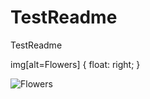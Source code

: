 # TestReadme
TestReadme




img[alt=Flowers] { float: right; }

![Flowers](https://my.alfred.edu/zoom/_images/foster-lake.jpg)
